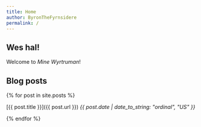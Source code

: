 ```yaml
---
title: Home
author: ByronTheFyrnsidere
permalink: /
---
```


## Wes hal!

Welcome to *Mine Wyrtruman*!

## Blog posts

{% for post in site.posts %}

[{{ post.title }}]({{ post.url }}) *{{ post.date  | date_to_string: "ordinal", "US" }}*

{% endfor %}
